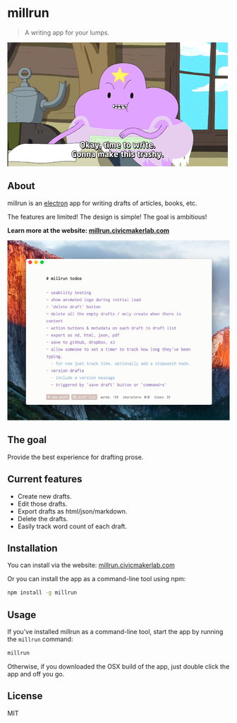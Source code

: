 # millrun

> A writing app for your lumps.

![lsp](assets/lsp.gif)

## About

millrun is an [electron](http://electron.atom.io) app for writing drafts of articles, books, etc.

The features are limited! The design is simple! The goal is ambitious!

**Learn more at the website: [millrun.civicmakerlab.com](http://millrun.civicmakerlab.com)**

![screenshot](assets/screenshot.png)

## The goal
Provide the best experience for drafting prose.

## Current features

- Create new drafts.
- Edit those drafts.
- Export drafts as html/json/markdown.
- Delete the drafts.
- Easily track word count of each draft.

## Installation

You can install via the website: [millrun.civicmakerlab.com](http://millrun.civicmakerlab.com)

Or you can install the app as a command-line tool using npm:

```sh
npm install -g millrun
```

## Usage

If you've installed millrun as a command-line tool, start the app by running the `millrun` command:

```sh
millrun
```

Otherwise, if you downloaded the OSX build of the app, just double click the app and off you go.

## License
MIT
